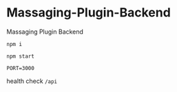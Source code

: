 # Massaging-Plugin-Backend
Massaging Plugin Backend

```npm i```

```npm start```

```PORT=3000```

health check
```/api```